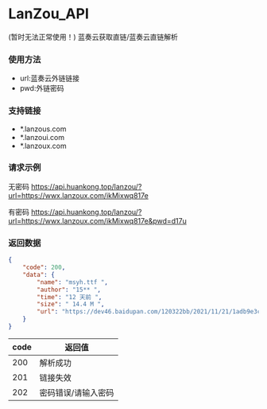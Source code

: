 # LanZou_API
(暂时无法正常使用！)
蓝奏云获取直链/蓝奏云直链解析

### 使用方法
- url:蓝奏云外链链接
- pwd:外链密码
<!--more-->

### 支持链接
- \*.lanzous.com
- \*.lanzoui.com
- \*.lanzoux.com

### 请求示例
<p>无密码 <a href="https://api.huankong.top/lanzou/?url=https://wwx.lanzoux.com/ikMixwq817e">https://api.huankong.top/lanzou/?url=https://wwx.lanzoux.com/ikMixwq817e</a></p>
<p>有密码 <a href="https://api.huankong.top/lanzou/?url=https://wwx.lanzoux.com/ikMixwq817e&pwd=d17u">https://api.huankong.top/lanzou/?url=https://wwx.lanzoux.com/ikMixwq817e&pwd=d17u</a></p>


### 返回数据
~~~ json
{
    "code": 200,
    "data": {
        "name": "msyh.ttf ",
        "author": "15** ",
        "time": "12 天前 ",
        "size": " 14.4 M ",
        "url": "https://dev46.baidupan.com/120322bb/2021/11/21/1adb9e3cd76cd776a428280349147aef.ttf?st=fNgkfh4hZSYhhtepVDYS6w&e=1638542112&b=CDcOfQJ7UD1WLQclACQEZg_c_c&fi=56698784&pid=165-154-75-88&up=2&mp=0"
    }
}
~~~

|code| 返回值|
| ------ | ------ |
| 200 | 解析成功 |
| 201 | 链接失效 |
| 202 | 密码错误/请输入密码 |
